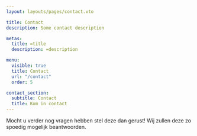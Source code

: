 ```yaml
---
layout: layouts/pages/contact.vto

title: Contact
description: Some contact description

metas:
  title: =title
  description: =description

menu:
  visible: true
  title: Contact
  url: "/contact"
  order: 5

contact_section:
  subtitle: Contact
  title: Kom in contact
---
```


Mocht u verder nog vragen hebben stel deze dan gerust! Wij zullen deze zo
spoedig mogelijk beantwoorden.
